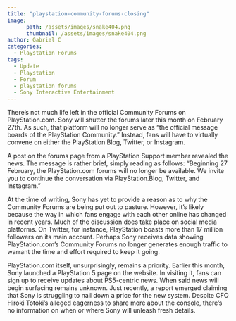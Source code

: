 ```yaml
---
title: "playstation-community-forums-closing"
image:
      path: /assets/images/snake404.png
      thumbnail: /assets/images/snake404.png
author: Gabriel C
categories:
  - Playstation Forums
tags:
  - Update
  - Playstation
  - Forum
  - playstation forums
  - Sony Interactive Entertainment
---
```


There’s not much life left in the official Community Forums on PlayStation.com. Sony will shutter the forums later this month on February 27th. As such, that platform will no longer serve as “the official message boards of the PlayStation Community.” Instead, fans will have to virtually convene on either the PlayStation Blog, Twitter, or Instagram.

A post on the forums page from a PlayStation Support member revealed the news. The message is rather brief, simply reading as follows: “Beginning 27 February, the PlayStation.com forums will no longer be available. We invite you to continue the conversation via PlayStation.Blog, Twitter, and Instagram.”

At the time of writing, Sony has yet to provide a reason as to why the Community Forums are being put out to pasture. However, it’s likely because the way in which fans engage with each other online has changed in recent years. Much of the discussion does take place on social media platforms. On Twitter, for instance, PlayStation boasts more than 17 million followers on its main account. Perhaps Sony receives data showing PlayStation.com’s Community Forums no longer generates enough traffic to warrant the time and effort required to keep it going.

PlayStation.com itself, unsurprisingly, remains a priority. Earlier this month, Sony launched a PlayStation 5 page on the website. In visiting it, fans can sign up to receive updates about PS5-centric news. When said news will begin surfacing remains unknown. Just recently, a report emerged claiming that Sony is struggling to nail down a price for the new system. Despite CFO Hiroki Totoki’s alleged eagerness to share more about the console, there’s no information on when or where Sony will unleash fresh details.
